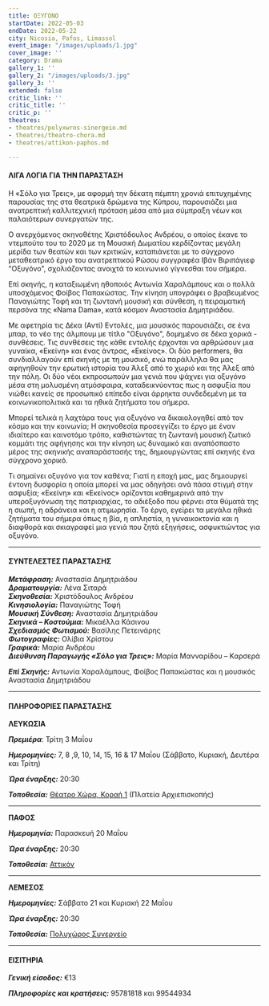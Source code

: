 ```yaml
---
title: ΟΞΥΓΟΝΟ
startDate: 2022-05-03
endDate: 2022-05-22
city: Nicosia, Pafos, Limassol
event_image: "/images/uploads/1.jpg"
cover_image: ''
category: Drama
gallery_1: ''
gallery_2: "/images/uploads/3.jpg"
gallery_3: ''
extended: false
critic_link: ''
critic_title: ''
critic_p: ''
theatres:
- theatres/polyxwros-sinergeio.md
- theatres/theatro-chora.md
- theatres/attikon-paphos.md

---
```

#### ΛΙΓΑ ΛΟΓΙΑ ΓΙΑ ΤΗΝ ΠΑΡΑΣΤΑΣΗ

Η «Σόλο για Τρεις», με αφορμή την δέκατη πέμπτη χρονιά επιτυχημένης παρουσίας της στα θεατρικά δρώμενα της Κύπρου, παρουσιάζει μια ανατρεπτική καλλιτεχνική πρόταση μέσα από μια σύμπραξη νέων και παλαιότερων συνεργατών της.

Ο ανερχόμενος σκηνοθέτης Χριστόδουλος Ανδρέου, ο οποίος έκανε το ντεμπούτο του το 2020 με τη Μουσική Δωματίου κερδίζοντας μεγάλη μερίδα των θεατών και των κριτικών, καταπιάνεται με το σύγχρονο μεταθεατρικό έργο του ανατρεπτικού Ρώσου συγγραφέα Ιβάν Βιριπάγιεφ "Οξυγόνο", σχολιάζοντας ανοιχτά το κοινωνικό γίγνεσθαι του σήμερα.

Επί σκηνής, η καταξιωμένη ηθοποιός Αντωνία Χαραλάμπους και ο πολλά υποσχόμενος Φοίβος Παπακώστας. Την κίνηση υπογράφει ο βραβευμένος Παναγιώτης Τοφή και τη ζωντανή μουσική και σύνθεση, η πειραματική περσόνα της «Nama Dama», κατά κόσμον Αναστασία Δημητριάδου.

Με αφετηρία τις Δέκα (Αντί) Εντολές, μια μουσικός παρουσιάζει, σε ένα μπαρ, το νέο της άλμπουμ με τίτλο "Οξυγόνο", δομημένο σε δέκα χορικά - συνθέσεις. Τις συνθέσεις της κάθε εντολής έρχονται να αρθρώσουν μια γυναίκα, «Εκείνη» και ένας άντρας, «Εκείνος». Οι δύο performers, θα συνδιαλλαγούν επί σκηνής με τη μουσικό, ενώ παράλληλα θα μας αφηγηθούν την ερωτική ιστορία του Άλεξ από το χωριό και της Άλεξ από την πόλη. Οι δύο νέοι εκπροσωπούν μια γενιά που ψάχνει για οξυγόνο μέσα στη μολυσμένη ατμόσφαιρα, καταδεικνύοντας πως η ασφυξία που νιώθει κανείς σε προσωπικό επίπεδο είναι άρρηκτα συνδεδεμένη με τα κοινωνικοπολιτικά και τα ηθικά ζητήματα του σήμερα.

Μπορεί τελικά η λαχτάρα τους για οξυγόνο να δικαιολογηθεί από τον κόσμο και την κοινωνία; Η σκηνοθεσία προσεγγίζει το έργο με έναν ιδιαίτερο και καινοτόμο τρόπο, καθιστώντας τη ζωντανή μουσική ζωτικό κομμάτι της αφήγησης και την κίνηση ως δυναμικό και αναπόσπαστο μέρος της σκηνικής αναπαράστασής της, δημιουργώντας επί σκηνής ένα σύγχρονο χορικό.

​Τι σημαίνει οξυγόνο για τον καθένα; Γιατί η εποχή μας, μας δημιουργεί έντονη δυσφορία η οποία μπορεί να μας οδηγήσει ανά πάσα στιγμή στην ασφυξία; «Εκείνη» και «Εκείνος» ορίζονται καθημερινά από την υπεροξυγόνωση της πατριαρχίας, το αδιέξοδο που φέρνει στα θύματά της η σιωπή, η αδράνεια και η ατιμωρησία. Το έργο, εγείρει τα μεγάλα ηθικά ζητήματα του σήμερα όπως η βία, η απληστία, η γυναικοκτονία και η διαφθορά και σκιαγραφεί μια γενιά που ζητά εξηγήσεις, ασφυκτιώντας για οξυγόνο.

***

#### ΣΥΝΤΕΛΕΣΤΕΣ ΠΑΡΑΣΤΑΣΗΣ

**_Μετάφραση:_** Αναστασία Δημητριάδου  
**_Δραματουργία:_** Λένα Σιταρά  
**_Σκηνοθεσία:_** Χριστόδουλος Ανδρέου  
**_Κινησιολογία:_** Παναγιώτης Τοφή  
**_Μουσική Σύνθεση:_** Αναστασία Δημητριάδου  
**_Σκηνικά – Κοστούμια:_** Μικαέλλα Κάσινου  
**_Σχεδιασμός Φωτισμού:_** Βασίλης Πετεινάρης  
**_Φωτογραφίες:_** Ολίβια Χρίστου  
**_Γραφικά:_** Μαρία Ανδρέου  
**_Διεύθυνση Παραγωγής «Σόλο για Τρεις»:_** Μαρία Μανναρίδου – Καρσερά

**_Επί Σκηνής:_** Αντωνία Χαραλάμπους, Φοίβος Παπακώστας και η μουσικός  
Αναστασία Δημητριάδου

***

#### ΠΛΗΡΟΦΟΡΙΕΣ ΠΑΡΑΣΤΑΣΗΣ

**ΛΕΥΚΩΣΙΑ**

**_Πρεμιέρα_**: Τρίτη 3 Μαΐου

**_Ημερομηνίες:_**  7, 8 ,9, 10, 14, 15, 16 & 17 Μαΐου (Σάββατο, Κυριακή, Δευτέρα και Τρίτη)

**_Ώρα έναρξης:_** 20:30

**_Τοποθεσία:_** [Θέατρο Χώρα, Κοραή 1](https://www.google.com/maps/place/%CE%A0%CE%BB.+%CE%91%CF%81%CF%87%CE%B9%CE%B5%CF%80%CE%B9%CF%83%CE%BA%CF%8C%CF%80%CE%BF%CF%85+%CE%9A%CF%85%CF%80%CF%81%CE%B9%CE%B1%CE%BD%CE%BF%CF%8D,+Nicosia,+Cyprus/@35.1722404,33.368447,19.44z/data=!4m5!3m4!1s0x14de1743aa15a2b9:0x750e78158a9ae2c6!8m2!3d35.172558!4d33.3683474 "Θέατρο Χώρα") (Πλατεία Αρχιεπισκοπής)

***

**ΠΑΦΟΣ**

**_Ημερομηνία:_** Παρασκευή 20 Μαΐου

**_Ώρα έναρξης:_** 20:30

**_Τοποθεσία:_** [Αττικόν](https://www.google.com/maps/place/Attikon+multicultural+space/@34.7765945,32.420205,17z/data=!3m1!4b1!4m5!3m4!1s0x14e706f4e02d643b:0x4a7ebdc27b1f7cd!8m2!3d34.7765929!4d32.422395 "Αττικόν")

***

**ΛΕΜΕΣΟΣ**

**_Ημερομηνίες:_** Σάββατο 21 και Κυριακή 22 Μαΐου

**_Ώρα έναρξης:_** 20:30

**_Τοποθεσία:_** [Πολυχώρος Συνεργείο](https://www.google.com/maps/place/Sinergio+theatre/@34.6740287,33.03823,16.51z/data=!4m9!1m2!2m1!1zz4DOv867z4XPh8-Jz4HOv8-CIM-Dz4XOvc61z4HOs861zrnOvw!3m5!1s0x14e7335ac2b9ad4b:0x79bb0624dd712b3b!8m2!3d34.6742419!4d33.0395769!15sCiXPgM6_zrvPhc-Hz4nPgc6_z4Igz4PPhc69zrXPgc6zzrXOuc6_kgEXcGVyZm9ybWluZ19hcnRzX3RoZWF0ZXI "Πολυχώρος Συνεργείο")

***

#### ΕΙΣΙΤΗΡΙΑ

**_Γενική είσοδος:_** €13

**_Πληροφορίες και κρατήσεις:_** 95781818 και 99544934
